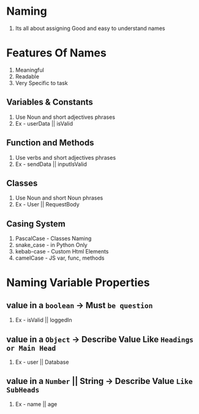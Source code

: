 # Naming

1. Its all about assigning Good and easy to understand names

# Features Of Names

1. Meaningful
2. Readable
3. Very Specific to task 

## Variables & Constants

1. Use Noun and short adjectives phrases
2. Ex - userData || isValid

## Function and Methods

1. Use verbs and short adjectives phrases
2. Ex - sendData || inputIsValid

## Classes

1. Use Noun and short Noun phrases
2. Ex - User || RequestBody

## Casing System

1. PascalCase - Classes Naming
2. snake_case - in Python Only
3. kebab-case - Custom Html Elements
4. camelCase - JS var, func, methods

# Naming Variable Properties

## value in a `boolean` -> Must `be question`

1. Ex - isValid || loggedIn

## value in a `Object` -> Describe Value Like `Headings or Main Head`

1. Ex - user || Database

## value in a `Number` || String -> Describe Value `Like SubHeads`

1. Ex - name || age

